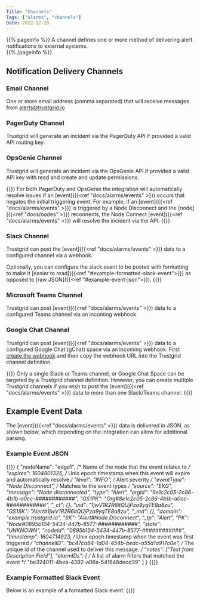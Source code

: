 ```yaml
---
Title: "Channels"
Tags: ["alarms", "channels"]
Date: 2022-12-28
---
```


{{% pageinfo %}}
A channel defines one or more method of delivering alert notifications to external systems.  
{{% /pageinfo %}}

## Notification Delivery Channels

### Email Channel
One or more email address (comma separated) that will receive messages from alerts@trustgrid.io

### PagerDuty Channel
Trustgrid will generate an incident via the PagerDuty API if provided a valid API routing key. 

### OpsGenie Channel
Trustgrid will generate an incident via the OpsGenie API if provided a valid API key with read and create and update permissions.

{{<alert>}} For both PagerDuty and OpsGenie the integration will automatically resolve issues if an [event]({{<ref "docs/alarms/events" >}}) occurs that negates the initial triggering event. For example, if an [event]({{<ref "docs/alarms/events" >}}) is triggered by a Node Disconnect and the [node]({{<ref "docs/nodes" >}}) reconnects, the Node Connect [event]({{<ref "docs/alarms/events" >}}) will resolve the incident via the API. {{</alert>}}

### Slack Channel
Trustgrid can post the [event]({{<ref "docs/alarms/events" >}}) data to a configured channel via a webhook.

Optionally, you can configure the slack event to be posted with formatting to make it [easier to read]({{<ref "#example-formatted-slack-event">}}) as opposed to [raw JSON]({{<ref "#example-event-json">}}). {{<tgimg src="slack-format-option.png" width="50%" caption="Slack format option checkbox">}}

### Microsoft Teams Channel
Trustgrid can post [event]({{<ref "docs/alarms/events" >}}) data to a configured Teams channel via an incoming webhook


### Google Chat Channel 
Trustgrid can post [event]({{<ref "docs/alarms/events" >}}) data to a configured Google Chat (gChat) space via an incoming webhook.  First [create the webhook](https://developers.google.com/workspace/chat/quickstart/webhooks#create-webhook) and then copy the webhook URL into the Trustgrid channel definition.

{{<alert>}} Only a single Slack or Teams channel, or Google Chat Space can be targeted by a Trustgrid channel definition. However, you can create multiple Trustgrid channels if you wish to post the [event]({{<ref "docs/alarms/events" >}}) data to more than one Slack/Teams channel. {{</alert>}}
## Example Event Data

The [event]({{<ref "docs/alarms/events" >}}) data is delivered in JSON, as shown below, which depending on the integration can allow for additional parsing.
### Example Event JSON
{{<highlight json>}}
{
	"nodeName": "edge1", /* Name of the node that the event relates to */
	"expires": 1604801325, /* Unix epoch timestamp when this event will expire and automatically resolve */
	"level": "INFO", /* Alert severity */
	"eventType": "Node Disconnect", /* Matches to the event types */
	"source": "EKG",
	"message": "Node disconnected",
	"type": "Alert",
	"orgId": "8e1c2c05-2c86-4b1b-a0cc-############",
	"GS1PK": "Org#8e1c2c05-2c86-4b1b-a0cc-############",
	"_ct": {},
	"uid": "1jwV1R2R6itQUjPza9yqTE8a8zu",
	"GS1SK": "Alert#1jwV1R2R6itQUjPza9yqTE8a8zu",
	"_md": {},
	"domain": "example.trustgrid.io",
	"SK": "Alert#Node Disconnect",
	"_tp": "Alert",
	"PK": "Node#0895b104-5434-447b-8577-############",
	"state": "UNKNOWN",
	"nodeId": "0895b104-5434-447b-8577-############",
	"timestamp": 1604714923, /* Unix epoch timestamp when the event was first triggered */
	"channelID": "bc47ca84-1d04-454b-bedc-a55d1a917c0e", /* The unique id of the channel used to deliver this message. */
	"notes": ["Text from Description Field"],
	"alarmIDs": [ 
		/* A list of alarm filters that matched the event */
		"be324011-4bea-4392-a06a-541646decd39"
	]
}
{{</highlight>}}

### Example Formatted Slack Event
Below is an example of a formatted Slack event.
{{<tgimg src="formatted-slack-example.png" width="80%" caption="Example Slack Event">}}